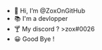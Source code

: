 - 👋 Hi, I’m @ZoxOnGitHub
- 📚 I'm a devlopper
- 🍸 My discord ? >zox#0026
- 😀 Good Bye !
<!---
ZoxOnGitHub/ZoxOnGitHub is a ✨ special ✨ repository because its `README.md` (this file) appears on your GitHub profile.
You can click the Preview link to take a look at your changes.
--->
